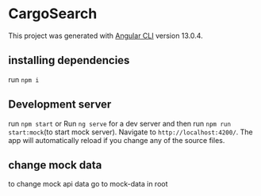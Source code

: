 # CargoSearch

This project was generated with [Angular CLI](https://github.com/angular/angular-cli) version 13.0.4.

## installing dependencies

run `npm i`

## Development server

run `npm start` or Run `ng serve` for a dev server and then run `npm run start:mock`(to start mock server). Navigate to `http://localhost:4200/`. The app will automatically reload if you change any of the source files.

## change mock data

to change mock api data go to mock-data in root
